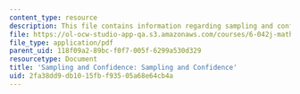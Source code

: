 ```yaml
---
content_type: resource
description: This file contains information regarding sampling and confidence.
file: https://ol-ocw-studio-app-qa.s3.amazonaws.com/courses/6-042j-mathematics-for-computer-science-spring-2015/2fa38dd9db1015fbf93505a68e64cb4a_MIT6_042JS15_SmplingConfid.pdf
file_type: application/pdf
parent_uid: 118f09a2-89bc-f0f7-005f-6299a530d329
resourcetype: Document
title: 'Sampling and Confidence: Sampling and Confidence'
uid: 2fa38dd9-db10-15fb-f935-05a68e64cb4a
---
```

